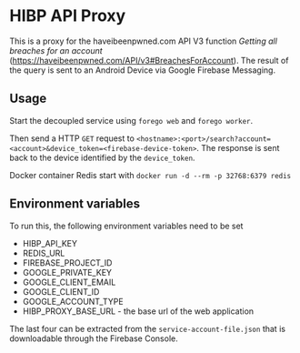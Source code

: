 # HIBP API Proxy

This is a proxy for the haveibeenpwned.com API V3 function _Getting all breaches for an account_ (https://haveibeenpwned.com/API/v3#BreachesForAccount).
The result of the query is sent to an Android Device via Google Firebase Messaging. 

## Usage

Start the decoupled service using `forego web` and `forego worker`. 

Then send a HTTP `GET` request to `<hostname>:<port>/search?account=<account>&device_token=<firebase-device-token>`. 
The response is sent back to the device identified by the `device_token`. 

Docker container Redis start with `docker run -d --rm -p 32768:6379 redis` 

## Environment variables

To run this, the following environment variables need to be set

 * HIBP_API_KEY
 * REDIS_URL
 * FIREBASE_PROJECT_ID
 * GOOGLE_PRIVATE_KEY
 * GOOGLE_CLIENT_EMAIL
 * GOOGLE_CLIENT_ID
 * GOOGLE_ACCOUNT_TYPE
 * HIBP_PROXY_BASE_URL - the base url of the web application

The last four can be extracted from the `service-account-file.json` that is downloadable through the Firebase Console. 
